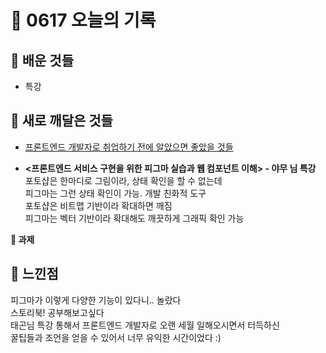 # 🧸 0617 오늘의 기록
## 💙 배운 것들
* 특강

## 💚 새로 깨달은 것들
* [프론트엔드 개발자로 취업하기 전에 알았으면 좋았을 것들](https://github.com/areumz/TIL/blob/main/Etc/%ED%94%84%EB%A1%A0%ED%8A%B8%EC%97%94%EB%93%9C%20%EA%B0%9C%EB%B0%9C%EC%9E%90%EB%A1%9C%20%EC%B7%A8%EC%97%85%ED%95%98%EA%B8%B0%20%EC%A0%84%EC%97%90%20%EC%95%8C%EC%95%98%EC%9C%BC%EB%A9%B4%20%EC%A2%8B%EC%95%98%EC%9D%84%20%EA%B2%83%EB%93%A4.md)

* **<프론트엔드 서비스 구현을 위한 피그마 실습과 웹 컴포넌트 이해> - 야무 님 특강**   
포토샵은 한마디로 그림이라, 상태 확인을 할 수 없는데   
피그마는 그런 상태 확인이 가능. 개발 친화적 도구   
포토샵은 비트맵 기반이라 확대하면 깨짐   
피그마는 벡터 기반이라 확대해도 깨끗하게 그래픽 확인 가능   

**📍 과제**

## 💜 느낀점
피그마가 이렇게 다양한 기능이 있다니.. 놀랐다   
스토리북! 공부해보고싶다   
태곤님 특강 통해서 프론트엔드 개발자로 오랜 세월 일해오시면서 터득하신   
꿀팁들과 조언을 얻을 수 있어서 너무 유익한 시간이었다 :)
